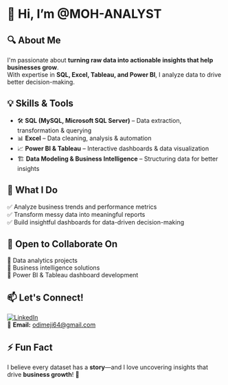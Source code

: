 # 👋 Hi, I’m @MOH-ANALYST  

## 🔍 About Me  

I'm passionate about **turning raw data into actionable insights that help businesses grow**.  
With expertise in **SQL, Excel, Tableau, and Power BI**, I analyze data to drive better decision-making.  

## 💡 Skills & Tools  

- 🛠 **SQL (MySQL, Microsoft SQL Server)** – Data extraction, transformation & querying  
- 📊 **Excel** – Data cleaning, analysis & automation  
- 📈 **Power BI & Tableau** – Interactive dashboards & data visualization  
- 🏗 **Data Modeling & Business Intelligence** – Structuring data for better insights  

## 💼 What I Do  

✅ Analyze business trends and performance metrics  
✅ Transform messy data into meaningful reports  
✅ Build insightful dashboards for data-driven decision-making  

## 💞️ Open to Collaborate On  

🔹 Data analytics projects  
🔹 Business intelligence solutions  
🔹 Power BI & Tableau dashboard development  

## 📫 Let's Connect!  

[![LinkedIn](https://img.shields.io/badge/LinkedIn-Hámzä%20Mustapha-blue?style=flat&logo=linkedin)](https://www.linkedin.com/in/h%C3%A1mz%C3%A4-mustapha-a41088238/)  
📩 **Email:** [odimeji64@gmail.com](mailto:odimeji64@gmail.com)  

## ⚡ Fun Fact  

I believe every dataset has a **story**—and I love uncovering insights that drive **business growth**! 🚀  

<!---
MOH-ANALYST/MOH-ANALYST is a ✨ special ✨ repository because its `README.md` (this file) appears on your GitHub profile.
You can click the Preview link to take a look at your changes.
--->

